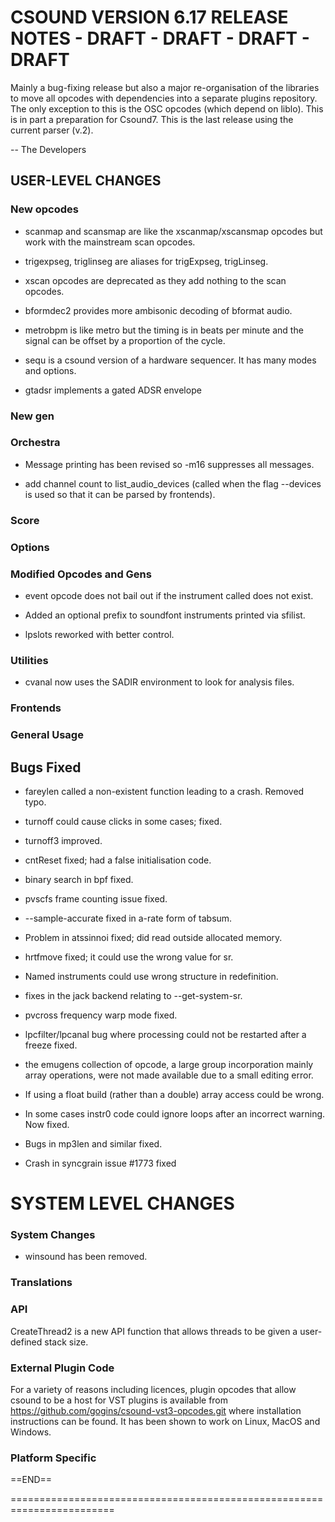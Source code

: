 
# CSOUND VERSION 6.17 RELEASE NOTES - DRAFT - DRAFT - DRAFT - DRAFT

Mainly a bug-fixing release but also a major re-organisation of the
libraries to move all opcodes with dependencies into a separate plugins
repository. The only exception to this is the OSC opcodes (which
depend on liblo). This is in part a preparation for Csound7. This is
the last release using the current parser (v.2).

-- The Developers

## USER-LEVEL CHANGES

### New opcodes

- scanmap and scansmap are like the xscanmap/xscansmap opcodes but
  work with the mainstream scan opcodes.

- trigexpseg, triglinseg are aliases for trigExpseg, trigLinseg.

- xscan opcodes are deprecated as they add nothing to the scan opcodes.

- bformdec2 provides more ambisonic decoding of bformat audio.

- metrobpm is like metro but the timing is in beats per minute and the
  signal can be offset by a proportion of the cycle.

- sequ is a csound version of a hardware sequencer.  It has many modes and options.

- gtadsr implements a gated ADSR envelope

### New gen

### Orchestra

- Message printing has been revised so -m16 suppresses all
    messages.

- add channel count to list_audio_devices (called when the flag
  --devices is used so that it can be parsed by frontends).

### Score

### Options

### Modified Opcodes and Gens

- event opcode does not bail out if the instrument called does not exist.

- Added an optional prefix to soundfont instruments printed via sfilist.

- lpslots reworked with better control.

### Utilities

- cvanal now uses the SADIR environment to look for analysis files.

### Frontends

### General Usage

## Bugs Fixed

- fareylen called a non-existent function leading to a crash.  Removed typo.

- turnoff could cause clicks in some cases; fixed.

- turnoff3 improved.

- cntReset fixed; had a false initialisation code.

- binary search in bpf fixed.

- pvscfs frame counting issue fixed.

- --sample-accurate fixed in a-rate form of tabsum.

- Problem in atssinnoi fixed; did read outside allocated memory.

- hrtfmove fixed; it could use the wrong value for sr.

- Named instruments could use wrong structure in redefinition.

- fixes in the jack backend relating to --get-system-sr.

- pvcross frequency warp mode fixed.

- lpcfilter/lpcanal bug where processing could not be restarted after
  a freeze fixed.

- the emugens collection of opcode, a large group incorporation mainly
  array operations, were not made available due to a small editing
  error.

- If using a float build (rather than a double) array access could be
  wrong.

- In some cases instr0 code could ignore loops after an incorrect
  warning.  Now fixed.

- Bugs in mp3len and similar fixed.

- Crash in syncgrain issue #1773 fixed

# SYSTEM LEVEL CHANGES

### System Changes

- winsound has been removed.

### Translations

### API

CreateThread2 is a new API function that allows threads to be given a
user-defined stack size.

### External Plugin Code

For a variety of reasons including licences, plugin opcodes that
allow csound to be a host for VST plugins is available from
https://github.com/gogins/csound-vst3-opcodes.git where installation
instructions can be found.  It has been shown to work on Linux, MacOS
and Windows.

### Platform Specific

==END==

========================================================================
